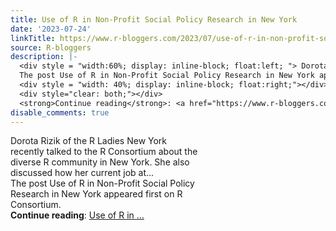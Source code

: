 ```yaml
---
title: Use of R in Non-Profit Social Policy Research in New York
date: '2023-07-24'
linkTitle: https://www.r-bloggers.com/2023/07/use-of-r-in-non-profit-social-policy-research-in-new-york/
source: R-bloggers
description: |-
  <div style = "width:60%; display: inline-block; float:left; "> Dorota Rizik of the R Ladies New York recently talked to the R Consortium about the diverse R community in New York. She also discussed how her current job at...<br />
  The post Use of R in Non-Profit Social Policy Research in New York appeared first on R Consortium.</div>
  <div style = "width: 40%; display: inline-block; float:right;"></div>
  <div style="clear: both;"></div>
  <strong>Continue reading</strong>: <a href="https://www.r-bloggers.com/2023/07/use-of-r-in-non-profit-social-policy-research-in-new-york/">Use of R in ...
disable_comments: true
---
```

<div style = "width:60%; display: inline-block; float:left; "> Dorota Rizik of the R Ladies New York recently talked to the R Consortium about the diverse R community in New York. She also discussed how her current job at...<br />
The post Use of R in Non-Profit Social Policy Research in New York appeared first on R Consortium.</div>
<div style = "width: 40%; display: inline-block; float:right;"></div>
<div style="clear: both;"></div>
<strong>Continue reading</strong>: <a href="https://www.r-bloggers.com/2023/07/use-of-r-in-non-profit-social-policy-research-in-new-york/">Use of R in ...